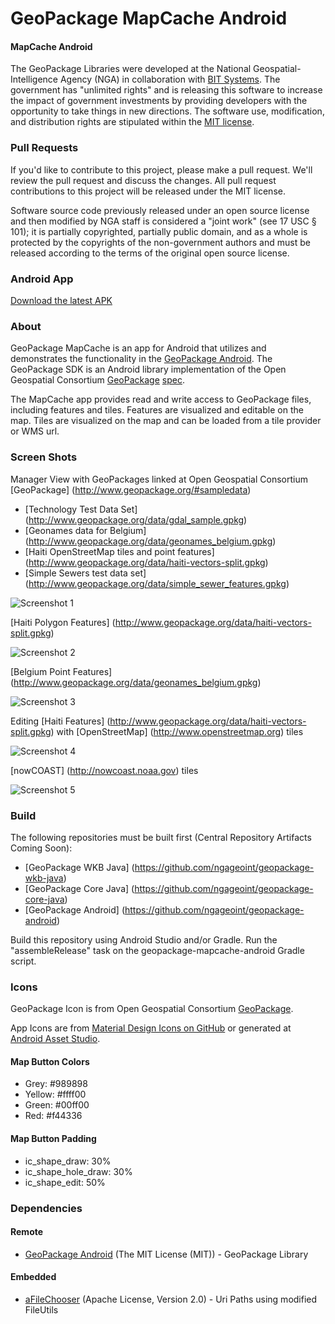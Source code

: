 # GeoPackage MapCache Android

#### MapCache Android ####

The GeoPackage Libraries were developed at the National Geospatial-Intelligence Agency (NGA) in collaboration with [BIT Systems](https://www.bit-sys.com/index.jsp). The government has "unlimited rights" and is releasing this software to increase the impact of government investments by providing developers with the opportunity to take things in new directions. The software use, modification, and distribution rights are stipulated within the [MIT license](http://choosealicense.com/licenses/mit/).

### Pull Requests ###
If you'd like to contribute to this project, please make a pull request. We'll review the pull request and discuss the changes. All pull request contributions to this project will be released under the MIT license.

Software source code previously released under an open source license and then modified by NGA staff is considered a "joint work" (see 17 USC § 101); it is partially copyrighted, partially public domain, and as a whole is protected by the copyrights of the non-government authors and must be released according to the terms of the original open source license.

### Android App ###

[Download the latest APK](https://github.com/ngageoint/geopackage-mapcache-android/releases/download/1.0.0/mapcache.apk)

### About ###

GeoPackage MapCache is an app for Android that utilizes and demonstrates the functionality in the [GeoPackage Android](https://github.com/ngageoint/geopackage-android).  The GeoPackage SDK is an Android library implementation of the Open Geospatial Consortium [GeoPackage](http://www.geopackage.org/) [spec](http://www.geopackage.org/spec/).

The MapCache app provides read and write access to GeoPackage files, including features and tiles. Features are visualized and editable on the map. Tiles are visualized on the map and can be loaded from a tile provider or WMS url.

### Screen Shots ###

Manager View with GeoPackages linked at Open Geospatial Consortium [GeoPackage] (http://www.geopackage.org/#sampledata)
 
* [Technology Test Data Set] (http://www.geopackage.org/data/gdal_sample.gpkg)
* [Geonames data for Belgium] (http://www.geopackage.org/data/geonames_belgium.gpkg)
* [Haiti OpenStreetMap tiles and point features] (http://www.geopackage.org/data/haiti-vectors-split.gpkg)
* [Simple Sewers test data set] (http://www.geopackage.org/data/simple_sewer_features.gpkg)

![Screenshot 1](screenshots/screenshot1.jpg)

[Haiti Polygon Features] (http://www.geopackage.org/data/haiti-vectors-split.gpkg)

![Screenshot 2](screenshots/screenshot2.jpg)

[Belgium Point Features] (http://www.geopackage.org/data/geonames_belgium.gpkg)

![Screenshot 3](screenshots/screenshot3.jpg)

Editing [Haiti Features] (http://www.geopackage.org/data/haiti-vectors-split.gpkg) with [OpenStreetMap] (http://www.openstreetmap.org) tiles

![Screenshot 4](screenshots/screenshot4.jpg)

[nowCOAST] (http://nowcoast.noaa.gov) tiles

![Screenshot 5](screenshots/screenshot5.jpg)

### Build ###

The following repositories must be built first (Central Repository Artifacts Coming Soon):
* [GeoPackage WKB Java] (https://github.com/ngageoint/geopackage-wkb-java)
* [GeoPackage Core Java] (https://github.com/ngageoint/geopackage-core-java)
* [GeoPackage Android] (https://github.com/ngageoint/geopackage-android)

Build this repository using Android Studio and/or Gradle. Run the "assembleRelease" task on the geopackage-mapcache-android Gradle script.

### Icons ###

GeoPackage Icon is from Open Geospatial Consortium [GeoPackage](http://www.geopackage.org/).

App Icons are from [Material Design Icons on GitHub](https://github.com/google/material-design-icons) or generated at [Android Asset Studio](http://romannurik.github.io/AndroidAssetStudio).

#### Map Button Colors ####
* Grey: #989898
* Yellow: #ffff00
* Green: #00ff00
* Red: #f44336

#### Map Button Padding ####
* ic_shape_draw: 30%
* ic_shape_hole_draw: 30%
* ic_shape_edit: 50%

### Dependencies ###

#### Remote ####

* [GeoPackage Android](https://github.com/ngageoint/geopackage-android) (The MIT License (MIT)) - GeoPackage Library

#### Embedded ####

* [aFileChooser](https://github.com/iPaulPro/aFileChooser) (Apache License, Version 2.0) - Uri Paths using modified FileUtils

